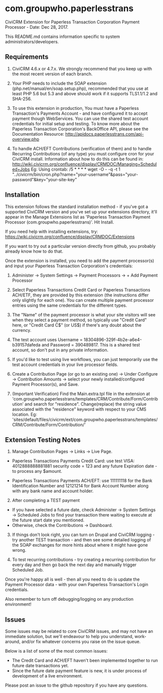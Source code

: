com.groupwho.paperlesstrans
===============
CiviCRM Extension for Paperless Transaction Corporation Payment Processor - Date: Dec 28, 2017. 

This README.md contains information specific to system administrators/developers. 

Requirements
------------

1. CiviCRM 4.6.x or 4.7.x. We strongly recommend that you keep up with the most recent version of each branch.

2. Your PHP needs to include the SOAP extension (php.net/manual/en/soap.setup.php), recommended that you use at least PHP 5.6 but 5.3 and above should work if it supports TLS1.1/1.2 and SHA-256.

3. To use this extension in production, You must have a Paperless Transaction's Payments Account - and have configured it to accept payment though WebServices. You can use the shared test account credentials for initial setup and testing. To know more about the Paperless Transaction Corporation's BackOffice API, please see the Documentation Resource: http://apidocs.paperlesstrans.com/api-overview.php

4. To handle ACH/EFT Contributions (verification of them) and to handle Recurring Contributions (of any type) you must configure cron for your CiviCRM install. Information about how to do this can be found in: http://wiki.civicrm.org/confluence/display/CRMDOC/Managing+Scheduled+Jobs
Eg: Using crontab:
/5 * * * * wget -O - -q -t 1 "../civicrm/bin/cron.php?name="your-username"&pass="your-password"&key="your-site-key"

Installation
------------

This extension follows the standard installation method - if you've got a supported CiviCRM version and you've set up your extensions directory, it'll appear in the Manage Extensions list as 'Paperless Transaction Payment Processor (com.groupwho.paperlesstrans)'. Hit Install.

If you need help with installing extensions, try: https://wiki.civicrm.org/confluence/display/CRMDOC/Extensions

If you want to try out a particular version directly from github, you probably already know how to do that.

Once the extension is installed, you need to add the payment processor(s) and input your Paperless Transaction Corporation's credentials:

1. Administer -> System Settings -> Payment Processors -> + Add Payment Processor

2. Select Paperless Transactions Credit Card or Paperless Transactions ACH/ETF, they are provided by this extension (the instructions differ only slightly for each one). You can create multiple payment processor entries using the same credentials for the different types.

3. The "Name" of the payment processor is what your site visitors will see when they select a payment method, so typically use "Credit Card" here, or "Credit Card C$" (or US$) if there's any doubt about the currency. 

4. The test account uses Username = 18304896-329f-4b2e-a6e4-b39157dafeda and Password = 390489817. This is a shared test account, so don't put in any private information.

5. If you'd like to test using live workflows, you can just temporarily use the test account credentials in your live processor fields.

6. Create a Contribution Page (or go to an existing one) -> Under Configure -> Contribution Amounts -> select your newly installed/configured Payment Processor(s), and Save.

7. (Important Verification)
Find the Main.extra.tpl file in the extension at 
'com.groupwho.paperlesstrans/templates/CRM/Contribute/Form/Contribution' and search for "residence". Change(replace) the string value associated with the "residence" keyword with respect to your CMS location. Eg: 'sites/default/files/civicrm/ext/com.groupwho.paperlesstrans/templates/CRM/Contribute/Form/Contribution/'

Extension Testing Notes
-----------------------

1. Manage Contribution Pages -> Links -> Live Page.

  * Paperless Transactions Payments Credit Card: use test VISA: 4012888888881881 security code = 123 and any future Expiration date - to process any $amount.

  * Paperless Transactions Payments ACH/EFT: use 111111118 for the Bank Identification Number and 12121214 for Bank Account Number along with any bank name and account holder.

2. After completing a TEST payment

  * If you have selected a future date, check Administer -> System Settings -> Scheduled Jobs to find your transaction there waiting to execute at the future start date you mentioned.
  * Otherwise, check the Contributions -> Dashboard. 

3. If things don't look right, you can turn on Drupal and CiviCRM logging - try another TEST transaction - and then see some detailed logging of the SOAP exchanges for more hints about where it might have gone wrong.

4. To test recurring contributions - try creating a recurring contribution for every day and then go back the next day and manually trigger Scheduled Job.

Once you're happy all is well - then all you need to do is update the Payment Processor data - with your own Paperless Transaction's Login credentials.

Also remember to turn off debugging/logging on any production environment!

Issues
------

Some issues may be related to core CiviCRM issues, and may not have an immediate solution, but we'll endeavour to help you understand, work-around, and/or fix whatever concerns you raise on the issue queue.

Below is a list of some of the most common issues:

* The Credit Card and ACH/EFT haven't been implemented together to run future date transactions yet.
* Since the future date payment feature is new, it is under process of development of a live environment.

Please post an issue to the github repository if you have any questions.

